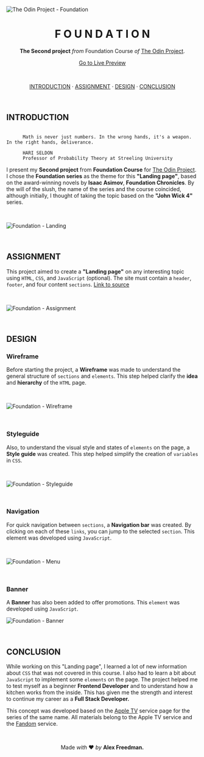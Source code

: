 ![The Odin Project - Foundation](https://github.com/ok1edok1e/landing-page/blob/main/assets/github-preview.webp?raw=true)

<h1 align="center">F O U N D A T I O N</h1>
<p align="center">
  <strong>The Second project</strong> <em>from</em> Foundation Course
<em>of</em> <a href="https://www.theodinproject.com/" target="_blank">The Odin Project</a>.
</p>

<p align="center">
  <a href="https://ok1edok1e.github.io/landing-page/" target="_blank">Go to Live Preview</a>
</p>

<br>

<p align="center">
  <a href="#introduction">INTRODUCTION</a> ·
  <a href="#assignment">ASSIGNMENT</a> ·
  <a href="#design">DESIGN</a> ·
  <a href="#conclusion">CONCLUSION</a>
</p>

<br>

## INTRODUCTION
```

      Math is never just numbers. In the wrong hands, it's a weapon. In the right hands, deliverance.

      HARI SELDON
      Professor of Probability Theory at Streeling University

```

I present my **Second project** from **Foundation Course** for <a href="https://www.theodinproject.com/" target="_blank">The Odin Project</a>. I chose the **Foundation series** as the theme for this **"Landing page"**, based on the award-winning novels by **Isaac Asimov**, **Foundation Chronicles**. By the will of the slush, the name of the series and the course coincided, although initially, I thought of taking the topic based on the **"John Wick 4"** series.

<br>

![Foundation - Landing](https://github.com/ok1edok1e/landing-page/blob/main/assets/github-landing.webp?raw=true)

<br>

## ASSIGNMENT

This project aimed to create a **"Landing page"** on any interesting topic using `HTML`, `CSS`, and `JavaScript` (optional). The site must contain a `header`, `footer`, and four content `sections`.  <a href="https://www.theodinproject.com/lessons/foundations-landing-page">Link to source</a>

<br>

![Foundation - Assignment](https://github.com/ok1edok1e/landing-page/blob/main/assets/github-assignment.webp?raw=true)

<br>

## DESIGN

### Wireframe

Before starting the project, a **Wireframe** was made to understand the general structure of `sections` and `elements`. This step helped clarify the **idea** and **hierarchy** of the `HTML` page.

<br>

![Foundation - Wireframe](https://github.com/ok1edok1e/landing-page/blob/main/assets/github-wireframe.webp?raw=true)

<br>

### Styleguide

Also, to understand the visual style and states of `elements` on the page, a **Style guide** was created. This step helped simplify the creation of `variables` in `CSS`.

<br>

![Foundation - Styleguide](https://github.com/ok1edok1e/landing-page/blob/main/assets/github-styleguide.webp?raw=true)

<br>

### Navigation

For quick navigation between `sections`, a **Navigation bar** was created. By clicking on each of these `links`, you can jump to the selected `section`. This element was developed using `JavaScript`.

<br>

![Foundation - Menu](https://github.com/ok1edok1e/landing-page/blob/main/assets/github-menu.webp?raw=true)

<br>

### Banner

A **Banner** has also been added to offer promotions. This `element` was developed using `JavaScript`.

![Foundation - Banner](https://github.com/ok1edok1e/landing-page/blob/main/assets/github-banner.webp?raw=true)

<br>

## CONCLUSION

While working on this "Landing page", I learned a lot of new information about `CSS` that was not covered in this course. I also had to learn a bit about `JavaScript` to implement some `elements` on the page.
The project helped me to test myself as a beginner **Frontend Developer** and to understand how a kitchen works from the inside. This has given me the strength and interest to continue my career as a **Full Stack Developer.**

This concept was developed based on the <a href="https://tv.apple.com/us/show/foundation/umc.cmc.5983fipzqbicvrve6jdfep4x3?ctx_brand=tvs.sbd.4000" target="_blank">Apple TV</a> service page for the series of the same name. All materials belong to the Apple TV service and the <a href="https://foundation.fandom.com/wiki/Foundation_Wiki" target="_blank">Fandom</a> service.

<br>

<p align="center">
Made <em>with</em> ❤ <em>by</em> <b>Alex Freedman.</b>
</p>
